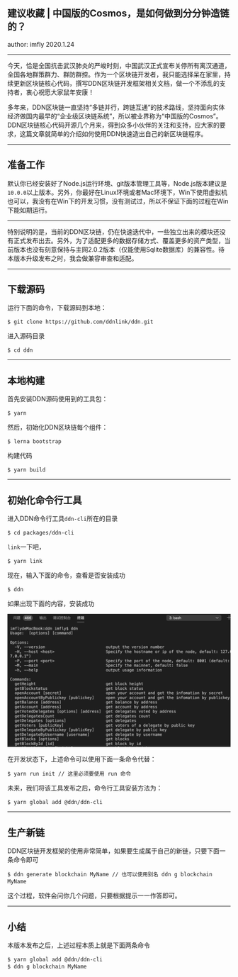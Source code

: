 建议收藏 | 中国版的Cosmos，是如何做到分分钟造链的？
--------------------------
author: imfly
2020.1.24

---

今天，恰是全国抗击武汉肺炎的严峻时刻，中国武汉正式宣布关停所有离汉通道，全国各地群策群力、群防群控。作为一个区块链开发者，我只能选择呆在家里，持续更新区块链核心代码，撰写DDN区块链开发框架相关文档，做一个不添乱的支持者，衷心祝愿大家鼠年安康！

多年来，DDN区块链一直坚持“多链并行，跨链互通”的技术路线，坚持面向实体经济做国内最早的“企业级区块链系统”，所以被业界称为“中国版的Cosmos”。DDN区块链核心代码开源几个月来，得到众多小伙伴的关注和支持，应大家的要求，这篇文章就简单的介绍如何使用DDN快速造出自己的新区块链程序。

---

## 准备工作

默认你已经安装好了Node.js运行环境、git版本管理工具等，Node.js版本建议是`10.0.0`以上版本。另外，你最好在Linux环境或者Mac环境下，Win下使用虚拟机也可以，我没有在Win下的开发习惯，没有测试过，所以不保证下面的过程在Win下能如期运行。

---

特别说明的是，当前的DDN区块链，仍在快速迭代中，一些独立出来的模块还没有正式发布出去。另外，为了适配更多的数据存储方式、覆盖更多的资产类型，当前版本也没有刻意保持与主网2.0.2版本（仅能使用Sqlite数据库）的兼容性。待本版本升级发布之时，我会做兼容审查和适配。

---

## 下载源码

运行下面的命令，下载源码到本地：

```
$ git clone https://github.com/ddnlink/ddn.git
```

进入源码目录

```
$ cd ddn
```

---

## 本地构建

首先安装DDN源码使用到的工具包：

```
$ yarn
```

然后，初始化DDN区块链每个组件：

```
$ lerna bootstrap
```

构建代码

```
$ yarn build
```

---

## 初始化命令行工具

进入DDN命令行工具`ddn-cli`所在的目录

```
$ cd packages/ddn-cli
```

`link`一下吧，

```
$ yarn link
```

现在，输入下面的命令，查看是否安装成功

```
$ ddn
```

如果出现下面的内容，安装成功

![ddn-cli](../styles/images/ddn-cli.png)

在开发状态下，上述命令可以使用下面一条命令代替：

```
$ yarn run init // 这里必须要使用 run 命令
```

未来，我们将该工具发布之后，命令行工具安装方法为：

```
$ yarn global add @ddn/ddn-cli
```

---

## 生产新链

DDN区块链开发框架的使用非常简单，如果要生成属于自己的新链，只要下面一条命令即可

```
$ ddn generate blockchain MyName // 也可以使用别名 ddn g blockchain MyName
```

这个过程，软件会问你几个问题，只要根据提示一一作答即可。

---

## 小结

本版本发布之后，上述过程本质上就是下面两条命令

```
$ yarn global add @ddn/ddn-cli
$ ddn g blockchain MyName
```

